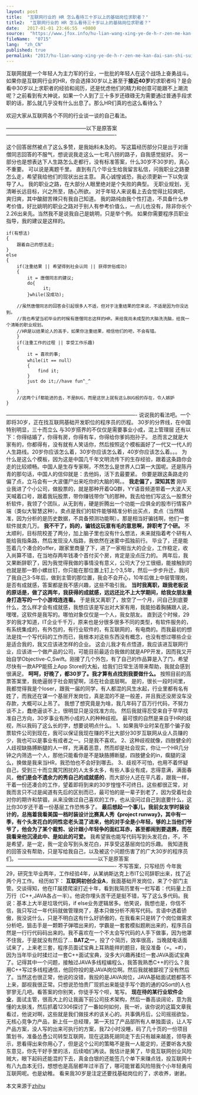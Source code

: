 ```yaml
---
layout: post
title:  "互联网行业的 HR 怎么看待三十岁以上的基础岗位求职者？"
title2:  "互联网行业的 HR 怎么看待三十岁以上的基础岗位求职者？"
date:   2017-01-01 23:46:55  +0800
source:  "https://www.jfox.info/hu-lian-wang-xing-ye-de-h-r-zen-me-kan-dai-san-shi-sui-yi-shang-de-ji-chu-gang-wei-qiu-zhi-zhe-2.html"
fileName:  "0715"
lang:  "zh_CN"
published: true
permalink: "2017/hu-lian-wang-xing-ye-de-h-r-zen-me-kan-dai-san-shi-sui-yi-shang-de-ji-chu-gang-wei-qiu-zhi-zhe-2.html"
---
```


互联网就是一个年轻人为主力军的行业，一批批的年轻人在这个战场上奋勇战斗。
如果你是互联网行业的HR，你会选择30岁以上甚至于**接近40岁**的求职者吗？是会看中30岁以上求职者的经验和阅历，还是忧虑他们的精力和创意可能跟不上潮流呢？之前看到有大神说，如果一个人到了三十多岁还碌碌无为需要通过普通手段求职的话，那么就几乎没有什么出息了。那么HR们真的也这么看待么？

欢迎大家从互联网各个不同的行业谈一谈的自己看法。

 ———————————————–以下是原答案—————————————————————-

这个回答居然被点了这么多赞，是我始料未及的。
写这篇经历部分只是出于对唐僧同志回答的不服气，想说说我走这么一七弯八拐的路子，自我感觉挺好。
另一部分也是想表达下人生路怎么走都行，没有标准答案，什么30岁不30岁的，真心不重要。
可以说是离题千里。
直到有几个毕业生给我留言私信，问我职业之路要怎么走，希望我给他们的现状出出主意。
真心诚惶诚恐，我必须更新一下以免误导了人。
我的职业之路，在大部分人眼里绝对是个失败的典型。
无职业规划，无清晰长远目标，兴之所至，随心所欲。
对于年轻人来说看上去会觉得比较爽吧，爽归爽，其中酸甜苦辣只有我自己知道。
我的路纯由我个性打造，不具备什么参考价值，好比姚明的职业之路对于别人有参考价值么，一点儿也没有，除非你长个2.26出来先。当然我不是说我自己是姚明，只是举个例。
如果你需要程序员职业指导，我的建议是这样的。

    if(有想法)
    {
    	跟着自己的想法走;
    }
    else 
    {
     	if(注重结果 || 希望得到社会认同 || 获得世俗成功)
    	{
      		it = 唐僧同志的建议;
      		do{
        		  it;
      		}while(没成功);
      
      	//虽然唐僧同志的回答会引起很多人不适，但对于注重结果的您来说，不适是因为你没达到。
      	//我也希望当初毕业的时候有唐僧同志这样的HR，来给我尚未成型的大脑洗洗脑，给我一个清晰的职业规划。
      	//HR是以结果论人的高手，如果你注重结果，相信他们的吧，不会有错。
     	}
     	if(注重工作的过程 || 享受工作乐趣)
     	{
      		it = 喜欢的事;
      		while(it == null）
      		{
       			find it;
      		}
      		just do it;//have fun^_^
      
     	}	
     	//这两个if都能进的去，不是BUG，而是这世上就有这么BUG般的存在，令人嫉妒
    } 
    

—————————————————————————-
说说我的看法吧。一个即将30岁，正在找互联网基础开发职位的程序员的历程。
30岁的分界线，在中国特别明显，三十而立么
与30岁搭界的不仅仅是需要事业小成，混上管理层
还有以下：你得结婚了，你得有房，你得有车，你得给你爹妈抱孙子。
总而言之就是大家有的，你都得有，没有就有人笑话你，然后按照这个模板画好了一代又一代人的人生路线。20岁你应该怎么着，30岁你应该怎么着，40岁你应该怎么着。。。
为什么是这么个模板，因为这是中国几千年文明流传下的生存经验，跟着这条路你会走的比较顺畅。中国人是生存专家啊，不然怎么是世界人口第一大国呢。还是陈丹青的那句话，中国人的信仰就是：去他妈，活下去最要紧。
你要是跟这条路走的偏了点，立马会有一大波僵尸出来吃你的大脑的啊。。
**我走偏了，深知其苦**
刚毕业我进了个小公司，做股票的，就是那种开着QQ群，YY语音频道带着一大波人天天喊着口号，跟着我玩股票，带你赚钱带你飞的那种。我去给他们写这么一股票分析软件，我领了个团队，从无到有，硬是折腾出一个功能一应俱全的股市行情客户端（类似大智慧这种）。卖点是我们的软件能够精准分析出买点，卖点（当然精准，因为分析的是历史数据，不具备预测功能啊）。那是相当好骗钱啊，他们一套软件就卖几万。
**我不干了，妈的，骗钱这玩意有毛的意思啊，辞职考了个研。**
不太顺利，目标院校差了两分，加上脑子里也没有什么想法，未来就指着考个研有人能给我指条路，然后发现没人指路，我依然在迷雾中孤独前行。
毕业了，还是能签着几个凑合的offer，跟家里商量了下，进了一家相当大的企业，工作稳定，收入尚算不错，在当地存两年钱凑个首付买个房，肯定是没点压力的。
两年后，我又果断辞职了，因为我觉得我做的事情没有意义，公司大了分工很细，能接触到的也就是那一颗小螺丝钉，你只能在那位置上钉上个3,5年，然后一步步升迁，我问了我自己3-5年后，做到主管的那位置，我会不会开心，10年后做上中层管理岗，是否有成就感，答案都是我不感兴趣，这些不吸引我。
**当时我离职，跟我老板说的原话是，做了这两年，我获得的成就感，远远还比不上大学期间，给我女朋友量身打造写的一个小游戏连连看。**
于是我又离职了，放空了一个月，问自己到底要什么，怎么样才会有成就感，我想应该是写出对大家有用，我能拍着胸脯跟人说，嘿嘿，这软件是我写的。哪怕对象仅仅是一个人，我女朋友。
直到这个时候，29岁的我才知道，IT企业千千万，原来也是分很多很多不同的类型，有软件服务的，有系统集成的，有外包的，有行业软件的，有互联网的，有电商的。而我最初的想法是找一个写代码的工作而已，我根本对这些东西没有概念，也没有想过哪些企业是适合我的，我又应该进怎样的企业。
这会儿我才有点悟道，我应该进互联网行业，应该进一个做产品的公司，可能目前最适合我做的就是APP开发，因而我又开始自学Objective-C,Swift。刚接了几个外包，有了自己的作品算是入了门，希望尽快有一款APP能搭上App Store的大船，给我们日常生活带来帮助，我就会感到很满足。
**呵呵，好晚了，都30岁了。我才算有点找到我要做什么。**
按照目前的高票答案里，我绝逼弱于社会期望啊，活在社会底层啊。
是的，很长一段时间里，我都觉得我是个loser，跟我一届的同学，有人都混的风生水起，行业里都有名有姓了，而我还在谋一个基层开发岗位，真是混的不是一般差，并且我还没房没车没存款，大概可以上吊了。
我想了想究竟是为啥，我几年码了百万行代码，不努力谈不上，蠢绝逼谈不上，很明显只是没找准方向。
然后我就得忍受来自于早早找准自己方向，30岁事业有所小成的人的种种歧视。
最可恨的自然是来自于HR的歧视，所以我码了这么长的字，想要说明点什么。
1、如果我毕业时呆在那个骗子股票软件公司到现在，我可以保证我现在赚的不比大部分30岁互联网从业人员赚的少，我也可以是事业有成者之一。只是我不喜欢。
2、这种歧视就像，四肢健全的人歧视缺胳膊断腿的人一样，充满着恶意，然而却是社会现实，你让一个HR几分钟之内筛选一个人，那他只能看你是不是缺胳膊断腿，四肢健全的in，瘸腿的滚么，换做是我来当HR，我恐怕也不会好到哪去。
3、歧视不可怕，也用不着怀疑自己，受到三十而立魔咒困扰的人太多太多，有些人事业有成，志得意满，满面春风，**他们是会不遗余力的秀自己的成就感的**，而大部分人还在平凡着，跟我一样，干着一份还凑合的工作，望着即将到来的30岁惶惶不可终日。这些都很正常，对我而言只不过是闻道有先后的区别而已，最可怕的是一辈子到老了，因为受着社会对你的期许和禁锢，从来没做过自己喜欢的工作，也从没问过自己到底要什么，这比你30岁还干着一份基层工作恐怖多了。
**最后想起一个事儿，我前女友学时装设计的，总拖着我看美国一档时装设计比赛真人秀《project runway》，其中有一季，有个头发花白的同性恋老头混了进来，他的对手全是小年轻，够的上当他们爷爷了，他会为了某个裁剪、设计跟小年轻争的面红耳赤，甚至都闹到要退赛，而在我看来他沉浸此中、是如此的可爱。**
我希望我也能写代码写到头发花白，不，不是希望，是一定，我一定会写到头发花白，并享受这基层岗位的乐趣。
我知道我的回答没有帮助，只是写给我自己，以及被这个问题伤害了的广大30岁的程序员们。
———————————————–以下是原答案—————————————————————-
不写答案，只写经历
今年我29，研究生毕业两年，工作经验4年，从某纳斯达克上市IT公司辞职出来，找了近两个月工作。
经历如下：
**互联网初创企业A**，我面基础开发岗位，来了个部门主管。交谈得知，他在IT届摸爬滚打近十年，看到我简历里有一栏写着：代码量上百万行（C++,JAVA各占一半）。他说你埋头苦干还是挺不错，写了这么多代码。我说：基本上大半是垃圾代码，if else业务逻辑居多。他笑说，我想也是，你信不信，我只写过一年代码就做管理岗了，基本只做分析不用写代码。言语中透着骄傲，我没说什么，只是不明白这有什么好骄傲的，在我看来只是转了个岗位做需求分析吧，狙击手是一颗颗子弹喂出来的，学霸是一套套模拟题刷出来的，程序员自然是一行行代码码出来的。我不喜欢在一个不太会写代码的人手下做事，因为他罩不住我，于是就没有然后了…
**BAT之一**，投了个简历，效率很高，当晚就电话面试来了，上来老三套，程序员面试宝典上耳熟能祥的题目，我没准备（=。=#），因为当年毕业时揉烂过一套C++面试宝典，没多大兴趣再揉烂一套JAVA面试宝典了。记得其中一个问题，接触过JAVA多线程编程么，我答我熟悉C++的行么？我用C++写过多线程通信，他回你投的是JAVA岗位啊。然后我就被鄙视了没有然后了。当然这也很正常，他说的没错，我投的是JAVA岗位，JAVA基础面试题都答不上来，鄙视我很正常。只想说恐怕贵厂现抓出来能徒手写个跑的通的QSort的人也寥寥无几吧。看答案的你别笑，你徒手写个呗，笔写。
**现在待的某行业软件企业**，面试主管，很高大上的让我画下前公司技术架构，然后一番高谈阔论，意为我懂的太肤浅，然后抓着12306探讨了一番如何如何，我一听，诶你说的这篇文章我看过，他说对啊，这些就是我们做技术的该关心的。共事俩月后，公司摇摇欲坠，无核心竞争力产品，新上任一总经理，第一天拉了产品部所有人单独面谈，让人写产品方案，没人写的出来可执行的方案，我72小时没睡，码了几十页的一份项目策划书，准备怂恿公司转型互联网，现在这路死胡同走下去只有越来越差，领导表示，恩看得出来你用心了，但是这个公司的策略不是我一人能定的，还要听各大股东意见，你先干好手里的活，后续咱们再谈。我估计是黄了，毕竟互联网创业风险贼大，眼下起码还能混的下去，真金白银的还能签几个单下来赚点钱，投互联网十有八九血本无归，想想也是高层都年过半百了，哪可能冒着风险陪我个小年轻勇闯互联网呢。也是幼稚。
看来我30岁是注定还要找基础岗位的了，求收养，谢谢。

本文来源于[zhihu](https://www.jfox.info/go.php?url=http://www.zhihu.com/question/26655174/answer/34445854)
